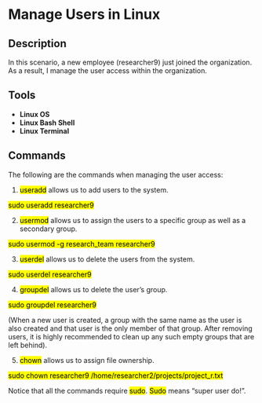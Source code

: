 # Manage Users in Linux
<h2>Description</h2>

In this scenario, a new employee (researcher9) just joined the organization. As a result, I manage the user access within the organization. 
</b>

<h2>Tools</h2>

- <b>Linux OS</b>
- <b>Linux Bash Shell</b>
- <b>Linux Terminal</b>

<h2>Commands</h2>

The following are the commands when managing the user access:
1. <mark>useradd</mark> allows us to add users to the system.

<mark>sudo useradd researcher9</mark>

2.  <mark>usermod</mark>  allows us to assign the users to a specific group as well as a secondary group.

 <mark>sudo usermod -g research_team researcher9</mark>
 
3.  <mark>userdel</mark> allows us to delete the users from the system.
   
 <mark>sudo userdel researcher9</mark>
 
4.  <mark>groupdel</mark> allows us to delete the user’s group.
   
 <mark>sudo groupdel researcher9</mark> 
 
 (When a new user is created, a group with the same
name as the user is also created and that user is the only member of that group. After
removing users, it is highly recommended to clean up any such empty groups that are
left behind).

5. <mark>chown</mark> allows us to assign file ownership.

<mark>sudo chown researcher9 /home/researcher2/projects/project_r.txt </mark>

Notice that all the commands require <mark>sudo</mark>. <mark>Sudo</mark> means “super user do!”. 
